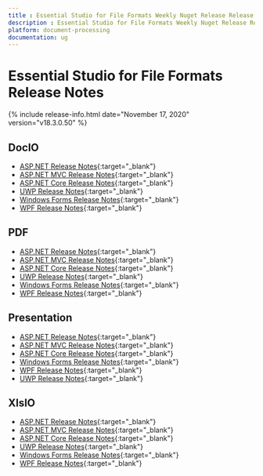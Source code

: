 ```yaml
---
title : Essential Studio for File Formats Weekly Nuget Release Release Notes  
description : Essential Studio for File Formats Weekly Nuget Release Release Notes  
platform: document-processing
documentation: ug
---
```


# Essential Studio for File Formats  Release Notes  

{% include release-info.html date="November 17, 2020" version="v18.3.0.50" %} 

## DocIO

* [ASP.NET Release Notes](/aspnet/release-notes/v18.3.0.50#docio){:target="_blank"}
* [ASP.NET MVC Release Notes](/aspnetmvc/release-notes/v18.3.0.50#docio){:target="_blank"}
* [ASP.NET Core Release Notes](/aspnet-core/release-notes/v18.3.0.50#docio){:target="_blank"}
* [UWP Release Notes](/uwp/release-notes/v18.3.0.50#docio){:target="_blank"}
* [Windows Forms Release Notes](/windowsforms/release-notes/v18.3.0.50#docio){:target="_blank"}
* [WPF Release Notes](/wpf/release-notes/v18.3.0.50#docio){:target="_blank"}


## PDF

* [ASP.NET Release Notes](/aspnet/release-notes/v18.3.0.50#pdf){:target="_blank"}
* [ASP.NET MVC Release Notes](/aspnetmvc/release-notes/v18.3.0.50#pdf){:target="_blank"}
* [ASP.NET Core Release Notes](/aspnet-core/release-notes/v18.3.0.50#pdf){:target="_blank"}
* [UWP Release Notes](/uwp/release-notes/v18.3.0.50#pdf){:target="_blank"}
* [Windows Forms Release Notes](/windowsforms/release-notes/v18.3.0.50#pdf){:target="_blank"}
* [WPF Release Notes](/wpf/release-notes/v18.3.0.50#pdf){:target="_blank"}


## Presentation

* [ASP.NET Release Notes](/aspnet/release-notes/v18.3.0.50#presentation){:target="_blank"}
* [ASP.NET MVC Release Notes](/aspnetmvc/release-notes/v18.3.0.50#presentation){:target="_blank"}
* [ASP.NET Core Release Notes](/aspnet-core/release-notes/v18.3.0.50#presentation){:target="_blank"}
* [Windows Forms Release Notes](/windowsforms/release-notes/v18.3.0.50#presentation){:target="_blank"}
* [WPF Release Notes](/wpf/release-notes/v18.3.0.50#presentation){:target="_blank"}
* [UWP Release Notes](/uwp/release-notes/v18.3.0.50#presentation){:target="_blank"}


## XlsIO

* [ASP.NET Release Notes](/aspnet/release-notes/v18.3.0.50#xlsio){:target="_blank"}
* [ASP.NET MVC Release Notes](/aspnetmvc/release-notes/v18.3.0.50#xlsio){:target="_blank"}
* [ASP.NET Core Release Notes](/aspnet-core/release-notes/v18.3.0.50#xlsio){:target="_blank"}
* [UWP Release Notes](/uwp/release-notes/v18.3.0.50#xlsio){:target="_blank"}
* [Windows Forms Release Notes](/windowsforms/release-notes/v18.3.0.50#xlsio){:target="_blank"}
* [WPF Release Notes](/wpf/release-notes/v18.3.0.50#xlsio){:target="_blank"}
